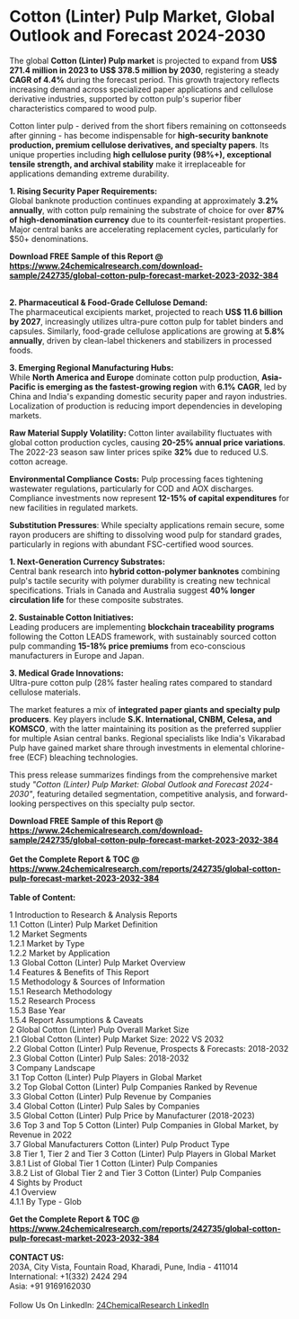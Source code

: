 <h1>Cotton (Linter) Pulp Market, Global Outlook and Forecast 2024-2030</h1><p>The global <strong>Cotton (Linter) Pulp market</strong> is projected to expand from <strong>US$ 271.4 million in 2023 to US$ 378.5 million by 2030</strong>, registering a steady <strong>CAGR of 4.4%</strong> during the forecast period. This growth trajectory reflects increasing demand across specialized paper applications and cellulose derivative industries, supported by cotton pulp's superior fiber characteristics compared to wood pulp.</p><p>Cotton linter pulp - derived from the short fibers remaining on cottonseeds after ginning - has become indispensable for <strong>high-security banknote production, premium cellulose derivatives, and specialty papers</strong>. Its unique properties including <strong>high cellulose purity (98%+), exceptional tensile strength, and archival stability</strong> make it irreplaceable for applications demanding extreme durability.</p><p><strong>1. Rising Security Paper Requirements:</strong><br>
Global banknote production continues expanding at approximately <strong>3.2% annually</strong>, with cotton pulp remaining the substrate of choice for over <strong>87% of high-denomination currency</strong> due to its counterfeit-resistant properties. Major central banks are accelerating replacement cycles, particularly for $50+ denominations.</p><div><b>Download FREE Sample of this Report @ 
            <a href="https://www.24chemicalresearch.com/download-sample/242735/global-cotton-pulp-forecast-market-2023-2032-384">
            https://www.24chemicalresearch.com/download-sample/242735/global-cotton-pulp-forecast-market-2023-2032-384</a></b></div><br><p><strong>2. Pharmaceutical &amp; Food-Grade Cellulose Demand:</strong><br>
The pharmaceutical excipients market, projected to reach <strong>US$ 11.6 billion by 2027</strong>, increasingly utilizes ultra-pure cotton pulp for tablet binders and capsules. Similarly, food-grade cellulose applications are growing at <strong>5.8% annually</strong>, driven by clean-label thickeners and stabilizers in processed foods.</p><p><strong>3. Emerging Regional Manufacturing Hubs:</strong><br>
While <strong>North America and Europe</strong> dominate cotton pulp production, <strong>Asia-Pacific is emerging as the fastest-growing region</strong> with <strong>6.1% CAGR</strong>, led by China and India's expanding domestic security paper and rayon industries. Localization of production is reducing import dependencies in developing markets.</p><p><strong>Raw Material Supply Volatility:</strong> Cotton linter availability fluctuates with global cotton production cycles, causing <strong>20-25% annual price variations</strong>. The 2022-23 season saw linter prices spike <strong>32%</strong> due to reduced U.S. cotton acreage.</p><p><strong>Environmental Compliance Costs:</strong> Pulp processing faces tightening wastewater regulations, particularly for COD and AOX discharges. Compliance investments now represent <strong>12-15% of capital expenditures</strong> for new facilities in regulated markets.</p><p><strong>Substitution Pressures</strong>: While specialty applications remain secure, some rayon producers are shifting to dissolving wood pulp for standard grades, particularly in regions with abundant FSC-certified wood sources.</p><p><strong>1. Next-Generation Currency Substrates:</strong><br>
Central bank research into <strong>hybrid cotton-polymer banknotes</strong> combining pulp's tactile security with polymer durability is creating new technical specifications. Trials in Canada and Australia suggest <strong>40% longer circulation life</strong> for these composite substrates.</p><p><strong>2. Sustainable Cotton Initiatives:</strong><br>
Leading producers are implementing <strong>blockchain traceability programs</strong> following the Cotton LEADS framework, with sustainably sourced cotton pulp commanding <strong>15-18% price premiums</strong> from eco-conscious manufacturers in Europe and Japan.</p><p><strong>3. Medical Grade Innovations:</strong><br>
Ultra-pure cotton pulp (28% faster healing rates compared to standard cellulose materials.</p><p>The market features a mix of <strong>integrated paper giants and specialty pulp producers</strong>. Key players include <strong>S.K. International, CNBM, Celesa, and KOMSCO</strong>, with the latter maintaining its position as the preferred supplier for multiple Asian central banks. Regional specialists like India's Vikarabad Pulp have gained market share through investments in elemental chlorine-free (ECF) bleaching technologies.</p><p>This press release summarizes findings from the comprehensive market study <em>"Cotton (Linter) Pulp Market: Global Outlook and Forecast 2024-2030"</em>, featuring detailed segmentation, competitive analysis, and forward-looking perspectives on this specialty pulp sector.</p><div><b>Download FREE Sample of this Report @ 
            <a href="https://www.24chemicalresearch.com/download-sample/242735/global-cotton-pulp-forecast-market-2023-2032-384">
            https://www.24chemicalresearch.com/download-sample/242735/global-cotton-pulp-forecast-market-2023-2032-384</a></b></div><br><div><b>Get the Complete Report & TOC @ 
            <a href="https://www.24chemicalresearch.com/reports/242735/global-cotton-pulp-forecast-market-2023-2032-384">
            https://www.24chemicalresearch.com/reports/242735/global-cotton-pulp-forecast-market-2023-2032-384</a></b></div><br>
            <b>Table of Content:</b><p>1 Introduction to Research & Analysis Reports<br />
    1.1 Cotton (Linter) Pulp Market Definition<br />
    1.2 Market Segments<br />
        1.2.1 Market by Type<br />
        1.2.2 Market by Application<br />
    1.3 Global Cotton (Linter) Pulp Market Overview<br />
    1.4 Features & Benefits of This Report<br />
    1.5 Methodology & Sources of Information<br />
        1.5.1 Research Methodology<br />
        1.5.2 Research Process<br />
        1.5.3 Base Year<br />
        1.5.4 Report Assumptions & Caveats<br />
2 Global Cotton (Linter) Pulp Overall Market Size<br />
    2.1 Global Cotton (Linter) Pulp Market Size: 2022 VS 2032<br />
    2.2 Global Cotton (Linter) Pulp Revenue, Prospects & Forecasts: 2018-2032<br />
    2.3 Global Cotton (Linter) Pulp Sales: 2018-2032<br />
3 Company Landscape<br />
    3.1 Top Cotton (Linter) Pulp Players in Global Market<br />
    3.2 Top Global Cotton (Linter) Pulp Companies Ranked by Revenue<br />
    3.3 Global Cotton (Linter) Pulp Revenue by Companies<br />
    3.4 Global Cotton (Linter) Pulp Sales by Companies<br />
    3.5 Global Cotton (Linter) Pulp Price by Manufacturer (2018-2023)<br />
    3.6 Top 3 and Top 5 Cotton (Linter) Pulp Companies in Global Market, by Revenue in 2022<br />
    3.7 Global Manufacturers Cotton (Linter) Pulp Product Type<br />
    3.8 Tier 1, Tier 2 and Tier 3 Cotton (Linter) Pulp Players in Global Market<br />
        3.8.1 List of Global Tier 1 Cotton (Linter) Pulp Companies<br />
        3.8.2 List of Global Tier 2 and Tier 3 Cotton (Linter) Pulp Companies<br />
4 Sights by Product<br />
    4.1 Overview<br />
        4.1.1 By Type - Glob</p><div><b>Get the Complete Report & TOC @ 
            <a href="https://www.24chemicalresearch.com/reports/242735/global-cotton-pulp-forecast-market-2023-2032-384">
            https://www.24chemicalresearch.com/reports/242735/global-cotton-pulp-forecast-market-2023-2032-384</a></b></div><br><b>CONTACT US:</b><br>
            203A, City Vista, Fountain Road, Kharadi, Pune, India - 411014<br>
            International: +1(332) 2424 294<br>
            Asia: +91 9169162030 <br><br>
            Follow Us On LinkedIn: <a href="https://www.linkedin.com/company/24chemicalresearch/">24ChemicalResearch LinkedIn</a>